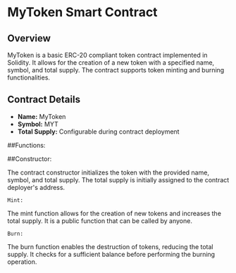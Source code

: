 # MyToken Smart Contract

## Overview

MyToken is a basic ERC-20 compliant token contract implemented in Solidity. It allows for the creation of a new token with a specified name, symbol, and total supply. The contract supports token minting and burning functionalities.

## Contract Details

- **Name:** MyToken
- **Symbol:** MYT
- **Total Supply:** Configurable during contract deployment
  
##Functions:

##Constructor:

The contract constructor initializes the token with the provided name, symbol, and total supply. The total supply is initially assigned to the contract deployer's address.

`Mint:`

The mint function allows for the creation of new tokens and increases the total supply. It is a public function that can be called by anyone.

`Burn:`

The burn function enables the destruction of tokens, reducing the total supply. It checks for a sufficient balance before performing the burning operation.
